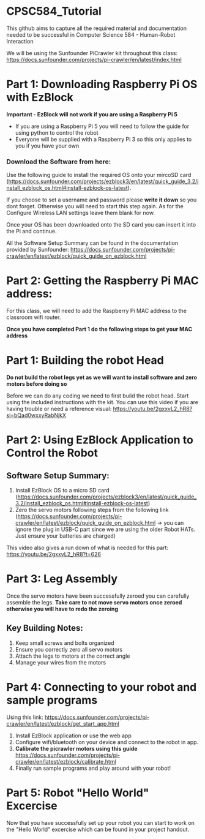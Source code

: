 # CPSC584_Tutorial

This github aims to capture all the required material and documentation needed to be successful in Computer Science 584 - Human-Robot Interaction 

We will be using the Sunfounder PiCrawler kit throughout this class: 
https://docs.sunfounder.com/projects/pi-crawler/en/latest/index.html


# Part 1: Downloading Raspberry Pi OS with EzBlock
**Important - EzBlock will not work if you are using a Raspberry Pi 5**
- If you are using a Raspberry Pi 5 you will need to follow the guide for using python to control the robot
- Everyone will be supplied with a Raspberry Pi 3 so this only applies to you if you have your own

### Download the Software from here:
Use the following guide to install the required OS onto your mircoSD card (https://docs.sunfounder.com/projects/ezblock3/en/latest/quick_guide_3.2/install_ezblock_os.html#install-ezblock-os-latest).

If you choose to set a username and password please **write it down** so you dont forget. Otherwise you will need to start this step again.
As for the Configure Wireless LAN settings leave them blank for now.

Once your OS has been downloaded onto the SD card you can insert it into the Pi and continue.

All the Software Setup Summary can be found in the documentation provided by Sunfounder:
https://docs.sunfounder.com/projects/pi-crawler/en/latest/ezblock/quick_guide_on_ezblock.html


# Part 2: Getting the Raspberry Pi MAC address:
For this class, we will need to add the Raspberry Pi MAC address to the classroom wifi router.

**Once you have completed Part 1 do the following steps to get your MAC address**



# Part 1: Building the robot Head
**Do not build the robot legs yet as we will want to install software and zero motors before doing so**

Before we can do any coding we need to first build the robot head. Start using the included instructions with the kit. 
You can use this video if you are having trouble or need a reference visual: 
https://youtu.be/2gxxvL2_hR8?si=bQad0wxxyRabNjkX



# Part 2: Using EzBlock Application to Control the Robot

## Software Setup Summary:
1. Install EzBlock OS to a micro SD card (https://docs.sunfounder.com/projects/ezblock3/en/latest/quick_guide_3.2/install_ezblock_os.html#install-ezblock-os-latest)
2. Zero the servo motors following steps from the following link (https://docs.sunfounder.com/projects/pi-crawler/en/latest/ezblock/quick_guide_on_ezblock.html -> you can ignore the plug in USB-C part since we are using the older Robot HATs. Just ensure your batteries are charged)


This video also gives a run down of what is needed for this part:
https://youtu.be/2gxxvL2_hR8?t=626


# Part 3: Leg Assembly
Once the servo motors have been successfully zeroed you can carefully assemble the legs.
**Take care to not move servo motors once zeroed otherwise you will have to redo the zeroing**


## Key Building Notes:
1. Keep small screws and bolts organized
2. Ensure you correctly zero all servo motors
3. Attach the legs to motors at the correct angle
4. Manage your wires from the motors


# Part 4: Connecting to your robot and sample programs
Using this link: https://docs.sunfounder.com/projects/pi-crawler/en/latest/ezblock/get_start_app.html
1. Install EzBlock application or use the web app
2. Configure wifi/bluetooth on your device and connect to the robot in app.
3. **Calibrate the picrawler motors using this guide** https://docs.sunfounder.com/projects/pi-crawler/en/latest/ezblock/calibrate.html
4. Finally run sample programs and play around with your robot!


# Part 5: Robot "Hello World" Excercise 
Now that you have successfully set up your robot you can start to work on the "Hello World" excercise which can be found in your project handout.






